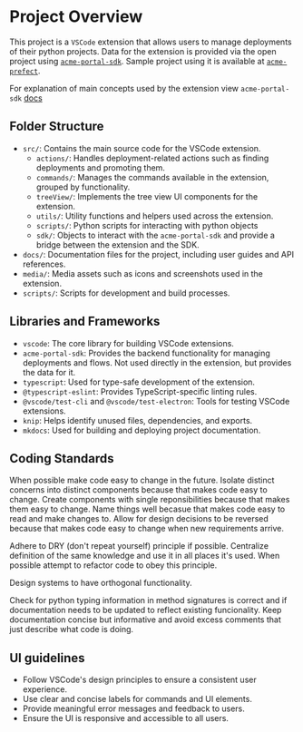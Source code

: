 # Project Overview

This project is a `VSCode` extension that allows users to manage deployments of their python projects. Data for the extension is provided via the open project using [`acme-portal-sdk`](https://github.com/blackwhitehere/acme-portal-sdk). Sample project using it is available at [`acme-prefect`](https://github.com/blackwhitehere/acme-prefect).

For explanation of main concepts used by the extension view `acme-portal-sdk` [docs](https://blackwhitehere.github.io/acme-portal-sdk/)

## Folder Structure

- `src/`: Contains the main source code for the VSCode extension.
  - `actions/`: Handles deployment-related actions such as finding deployments and promoting them.
  - `commands/`: Manages the commands available in the extension, grouped by functionality.
  - `treeView/`: Implements the tree view UI components for the extension.
  - `utils/`: Utility functions and helpers used across the extension.
  - `scripts/`: Python scripts for interacting with python objects
  - `sdk/`: Objects to interact with the `acme-portal-sdk` and provide a bridge between the extension and the SDK. 
- `docs/`: Documentation files for the project, including user guides and API references.
- `media/`: Media assets such as icons and screenshots used in the extension.
- `scripts/`: Scripts for development and build processes.

## Libraries and Frameworks

- `vscode`: The core library for building VSCode extensions.
- `acme-portal-sdk`: Provides the backend functionality for managing deployments and flows. Not used directly in the extension, but provides the data for it.
- `typescript`: Used for type-safe development of the extension.
- `@typescript-eslint`: Provides TypeScript-specific linting rules.
- `@vscode/test-cli` and `@vscode/test-electron`: Tools for testing VSCode extensions.
- `knip`: Helps identify unused files, dependencies, and exports.
- `mkdocs`: Used for building and deploying project documentation.

## Coding Standards

When possible make code easy to change in the future. Isolate distinct concerns into distinct components because that makes code easy to change. Create components with single reponsibilities because that makes them easy to change. Name things well becasue that makes code easy to read and make changes to. Allow for design decisions to be reversed because that makes code easy to change when new requirements arrive.

Adhere to DRY (don't repeat yourself) principle if possible. Centralize definition of the same knowledge and use it in all places it's used. When possible attempt to refactor code to obey this principle.

Design systems to have orthogonal functionality.

Check for python typing information in method signatures is correct and if documentation needs to be updated to reflect existing funcionality. Keep documentation concise but informative and avoid excess comments that just describe what code is doing.

## UI guidelines

- Follow VSCode's design principles to ensure a consistent user experience.
- Use clear and concise labels for commands and UI elements.
- Provide meaningful error messages and feedback to users.
- Ensure the UI is responsive and accessible to all users.